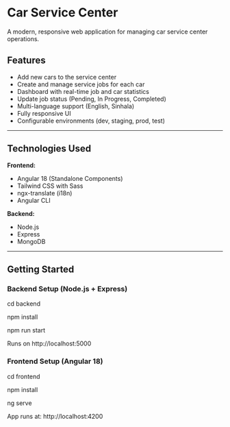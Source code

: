 # Car Service Center

A modern, responsive web application for managing car service center operations.


## Features

- Add new cars to the service center
- Create and manage service jobs for each car
- Dashboard with real-time job and car statistics
- Update job status (Pending, In Progress, Completed)
- Multi-language support (English, Sinhala)
- Fully responsive UI
- Configurable environments (dev, staging, prod, test)

---

## Technologies Used

**Frontend:**
- Angular 18 (Standalone Components)
- Tailwind CSS with Sass
- ngx-translate (i18n)
- Angular CLI

**Backend:**
- Node.js
- Express
- MongoDB 

---

## Getting Started

### Backend Setup (Node.js + Express)

cd backend

npm install

npm run start

Runs on http://localhost:5000



### Frontend Setup (Angular 18)

cd frontend

npm install

ng serve

App runs at: http://localhost:4200

